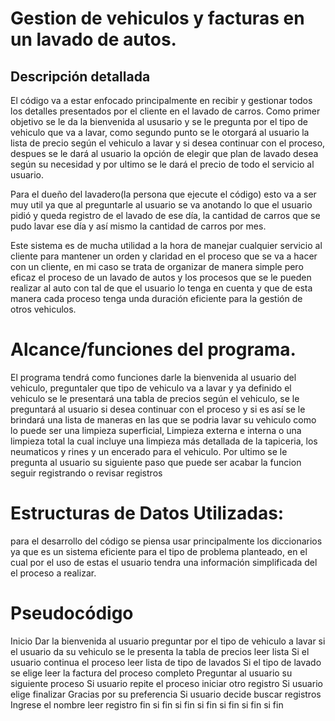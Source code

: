 # Gestion de vehiculos y facturas en un lavado de autos.

## Descripción detallada
El código va a estar enfocado principalmente en recibir y gestionar todos los detalles presentados por el cliente en el lavado de carros. Como primer objetivo se le da la bienvenida al ususario y se le pregunta por el tipo de vehiculo que va a lavar, como segundo punto se le otorgará al usuario la lista de precio según el vehiculo a lavar y si desea continuar con el proceso, despues se le dará al usuario la opción de elegir que plan de lavado desea según su necesidad y por ultimo se le dará el precio de todo el servicio al usuario.

Para el dueño del lavadero(la persona que ejecute el código) esto va a ser muy util ya que al preguntarle al usuario se va anotando lo que el usuario pidió y queda registro de el lavado de ese día, la cantidad de carros que se pudo lavar ese día y así mismo la cantidad de carros por mes.

Este sistema es de mucha utilidad a la hora de manejar cualquier servicio al cliente para mantener un orden y claridad en el proceso que se va a hacer con un cliente, en mi caso se trata de organizar de manera simple pero eficaz el proceso de un lavado de autos y los procesos que se le pueden realizar al auto con tal de que el usuario lo tenga en cuenta y que de esta manera cada proceso tenga unda duración eficiente para la gestión de otros vehiculos.

# Alcance/funciones del programa.
El programa tendrá como funciones darle la bienvenida al usuario del vehiculo, preguntaler que tipo de vehiculo va a lavar y ya definido el vehiculo se le presentará una tabla de precios según el vehiculo, se le preguntará al usuario si desea continuar con el proceso y si es así se le brindará una lista de maneras en las que se podria lavar su vehiculo como lo puede ser una limpieza superficial, Limpieza externa e interna o una limpieza total la cual incluye una limpieza más detallada de la tapiceria, los neumaticos y rines y un encerado para el vehiculo. Por ultimo se le pregunta al usuario su siguiente paso que puede ser acabar la funcion seguir registrando o revisar registros

#    **Estructuras de Datos Utilizadas:**
para el desarrollo del código se piensa usar principalmente los diccionarios ya que es un sistema eficiente para el tipo de problema planteado, en el cual por el uso de estas el usuario tendra una información simplificada del el proceso a realizar.


# Pseudocódigo
Inicio
    Dar la bienvenida al usuario
    preguntar por el tipo de vehiculo a lavar 
    si el usuario da su vehiculo se le presenta la tabla de precios
        leer lista
    Si el usuario continua el proceso 
        leer lista de tipo de lavados
    Si el tipo de lavado se elige
        leer la factura del proceso completo
    Preguntar al usuario su siguiente proceso
    Si usuario repite el proceso 
        iniciar otro registro
    Si usuario elige finalizar
        Gracias por su preferencia
    Si usuario decide buscar registros
        Ingrese el nombre
        leer registro
    fin si 
    fin si
    fin si
    fin si
    fin si
    fin si
fin
